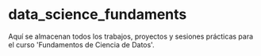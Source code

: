 # data_science_fundaments
Aquí se almacenan todos los trabajos, proyectos y sesiones prácticas para el curso 'Fundamentos de Ciencia de Datos'.
